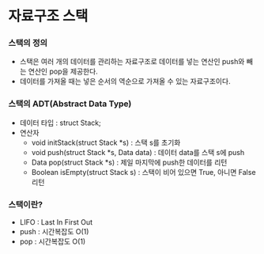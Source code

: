 # 자료구조 스택

### 스택의 정의
- 스택은 여러 개의 데이터를 관리하는 자료구조로 데이터를 넣는 연산인 push와 빼는 연산인 pop을 제공한다.
- 데이터를 가져올 때는 넣은 순서의 역순으로 가져올 수 있는 자료구조이다.

### 스택의 ADT(Abstract Data Type)
- 데이터 타입 : struct Stack;
- 연산자
  - void initStack(struct Stack *s) : 스택 s를 초기화
  - void push(struct Stack *s, Data data) : 데이터 data를 스택 s에 push
  - Data pop(struct Stack *s) : 제일 마지막에 push한 데이터를 리턴
  - Boolean isEmpty(struct Stack s) : 스택이 비어 있으면 True, 아니면 False 리턴

### 스택이란?
- LIFO : Last In First Out
- push : 시간복잡도 O(1)
- pop : 시간복잡도 O(1)